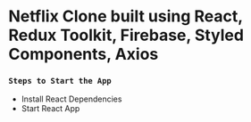 # Netflix Clone built using React, Redux Toolkit, Firebase, Styled Components, Axios

### `Steps to Start the App`

+ Install React Dependencies
+ Start React App
